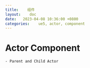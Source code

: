 ```yaml
---
title:    组件
layout:    doc
date:   2023-04-08 10:36:00 +0800
categories:    ue5, actor, component
---
```


# Actor Component
	- Parent and Child Actor
